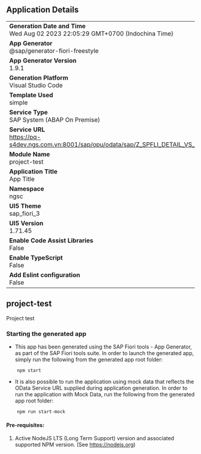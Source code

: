 ## Application Details
|               |
| ------------- |
|**Generation Date and Time**<br>Wed Aug 02 2023 22:05:29 GMT+0700 (Indochina Time)|
|**App Generator**<br>@sap/generator-fiori-freestyle|
|**App Generator Version**<br>1.9.1|
|**Generation Platform**<br>Visual Studio Code|
|**Template Used**<br>simple|
|**Service Type**<br>SAP System (ABAP On Premise)|
|**Service URL**<br>https://pq-s4dev.ngs.com.vn:8001/sap/opu/odata/sap/Z_SPFLI_DETAIL_VS_SRV
|**Module Name**<br>project-test|
|**Application Title**<br>App Title|
|**Namespace**<br>ngsc|
|**UI5 Theme**<br>sap_fiori_3|
|**UI5 Version**<br>1.71.45|
|**Enable Code Assist Libraries**<br>False|
|**Enable TypeScript**<br>False|
|**Add Eslint configuration**<br>False|

## project-test

Project test

### Starting the generated app

-   This app has been generated using the SAP Fiori tools - App Generator, as part of the SAP Fiori tools suite.  In order to launch the generated app, simply run the following from the generated app root folder:

```
    npm start
```

- It is also possible to run the application using mock data that reflects the OData Service URL supplied during application generation.  In order to run the application with Mock Data, run the following from the generated app root folder:

```
    npm run start-mock
```

#### Pre-requisites:

1. Active NodeJS LTS (Long Term Support) version and associated supported NPM version.  (See https://nodejs.org)


